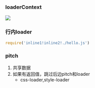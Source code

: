 ### loaderContext
![](https://s1.ax1x.com/2020/05/18/YW2XlQ.png)
### 行内loader
```javascript
require('inline1!inline2!./hello.js')
```

### pitch
1. 共享数据
2. 如果有返回值，跳过后边pitch和loader
    * css-loader,style-loader